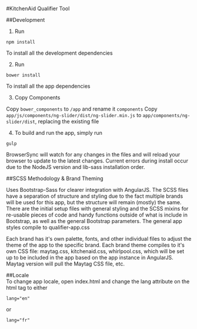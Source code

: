 #KitchenAid Qualifier Tool

##Development
1. Run
```
npm install
```
To install all the development dependencies

2. Run 
```
bower install
```
To install all the app dependencies

3. Copy Components

Copy ```bower_components``` to ```/app``` and rename it ```components```
Copy ```app/js/components/ng-slider/dist/ng-slider.min.js``` to ```app/components/ng-slider/dist```, replacing the existing file

4. To build and run the app, simply run 
```
gulp
```
BrowserSync will watch for any changes in the files and will reload your browser to update to the latest changes.
Current errors during install occur due to the NodeJS version and lib-sass installation order. 

##SCSS Methodology & Brand Theming

Uses Bootstrap-Sass for clearer integration with AngularJS. The SCSS files have a separation of structure and styling due to the fact multiple brands will be used for this app, but the structure will remain (mostly) the same. There are the initial setup files with general styling and the SCSS mixins for re-usable pieces of code and handy functions outside of what is include in Bootstrap, as well as the general Bootstrap parameters. The general app styles compile to qualifier-app.css

Each brand has it's own palette, fonts, and other individual files to adjust the theme of the app to the specific brand. Each brand theme compiles to it's own CSS file: maytag.css, kitchenaid.css, whirlpool.css, which will be set up to be included in the app based on the app instance in AngularJS. Maytag version will pull the Maytag CSS file, etc.


##Locale  
To change app locale, open index.html and change the lang attribute on the html tag to either
```
lang="en" 
```
or  
```
lang="fr"
```
